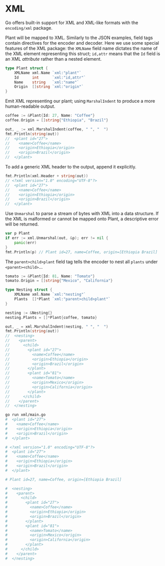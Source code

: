 # XML

Go offers built-in support for XML and XML-like formats with the `encoding/xml` package.

Plant will be mapped to XML. Similarly to the JSON examples, field tags contain directives for the encoder and decoder. Here we use some special features of the XML package: the `XMLName` field name dictates the name of the XML element representing this struct; `id,attr` means that the `Id` field is an XML _attribute_ rather than a nested element.

```go
type Plant struct {
    XMLName xml.Name `xml:"plant"`
    Id      int      `xml:"id,attr"`
    Name    string   `xml:"name"`
    Origin  []string `xml:"origin"`
}
```

Emit XML representing our plant; using `MarshalIndent` to produce a more human-readable output.

```go
coffee := &Plant{Id: 27, Name: "Coffee"}
coffee.Origin = []string{"Ethiopia", "Brazil"}

out, _ := xml.MarshalIndent(coffee, " ", "  ")
fmt.Println(string(out))
//  <plant id="27">
//    <name>Coffee</name>
//    <origin>Ethiopia</origin>
//    <origin>Brazil</origin>
//  </plant>
```

To add a generic XML header to the output, append it explicitly.

```go
fmt.Println(xml.Header + string(out))
// <?xml version="1.0" encoding="UTF-8"?>
//  <plant id="27">
//    <name>Coffee</name>
//    <origin>Ethiopia</origin>
//    <origin>Brazil</origin>
//  </plant>
```

Use `Unmarshal` to parse a stream of bytes with XML into a data structure. If the XML is malformed or cannot be mapped onto Plant, a descriptive error will be returned.

```go
var p Plant
if err := xml.Unmarshal(out, &p); err != nil {
    panic(err)
}
fmt.Println(p) // Plant id=27, name=Coffee, origin=[Ethiopia Brazil]
```

The `parent>child>plant` field tag tells the encoder to nest all `plants` under `<parent><child>`...

```go
tomato := &Plant{Id: 81, Name: "Tomato"}
tomato.Origin = []string{"Mexico", "California"}

type Nesting struct {
    XMLName xml.Name `xml:"nesting"`
    Plants  []*Plant `xml:"parent>child>plant"`
}

nesting := &Nesting{}
nesting.Plants = []*Plant{coffee, tomato}

out, _ = xml.MarshalIndent(nesting, " ", "  ")
fmt.Println(string(out))
//  <nesting>
//    <parent>
//      <child>
//        <plant id="27">
//          <name>Coffee</name>
//          <origin>Ethiopia</origin>
//          <origin>Brazil</origin>
//        </plant>
//        <plant id="81">
//          <name>Tomato</name>
//          <origin>Mexico</origin>
//          <origin>California</origin>
//        </plant>
//      </child>
//    </parent>
//  </nesting>
```

```sh
go run xml/main.go
#  <plant id="27">
#    <name>Coffee</name>
#    <origin>Ethiopia</origin>
#    <origin>Brazil</origin>
#  </plant>

# <?xml version="1.0" encoding="UTF-8"?>
#  <plant id="27">
#    <name>Coffee</name>
#    <origin>Ethiopia</origin>
#    <origin>Brazil</origin>
#  </plant>

# Plant id=27, name=Coffee, origin=[Ethiopia Brazil]

#  <nesting>
#    <parent>
#      <child>
#        <plant id="27">
#          <name>Coffee</name>
#          <origin>Ethiopia</origin>
#          <origin>Brazil</origin>
#        </plant>
#        <plant id="81">
#          <name>Tomato</name>
#          <origin>Mexico</origin>
#          <origin>California</origin>
#        </plant>
#      </child>
#    </parent>
#  </nesting>
```
